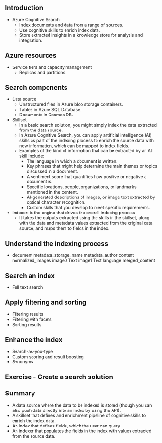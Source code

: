 ## Introduction
  - Azure Cognitive Search
    - Index documents and data from a range of sources.
    - Use cognitive skills to enrich index data.
    - Store extracted insights in a knowledge store for analysis and integration.
## Azure resources
  - Service tiers and capacity management
    - Replicas and partitions
## Search components
  - Data source
    - Unstructured files in Azure blob storage containers.
    - Tables in Azure SQL Database.
    - Documents in Cosmos DB.
  - Skillset
    - In a basic search solution, you might simply index the data extracted from the data source. 
    - In Azure Cognitive Search, you can apply artificial intelligence (AI) skills as part of the indexing process to enrich the source data with new information, which can be mapped to index fields.
    - Examples of the kind of information that can be extracted by an AI skill include:
      - The language in which a document is written.
      - Key phrases that might help determine the main themes or topics discussed in a document.
      - A sentiment score that quantifies how positive or negative a document is.
      - Specific locations, people, organizations, or landmarks mentioned in the content.
      - AI-generated descriptions of images, or image text extracted by optical character recognition.
      - Custom skills that you develop to meet specific requirements.
  - Indexer: is the engine that drives the overall indexing process
    - It takes the outputs extracted using the skills in the skillset, along with the data and metadata values extracted from the original data source, and maps them to fields in the index.
## Understand the indexing process
  - document
      metadata_storage_name
      metadata_author
      content
      normalized_images
        image0
          Text
        image1
          Text
      language
      merged_content
## Search an index
  - Full text search
## Apply filtering and sorting
  - Filtering results
  - Filtering with facets
  - Sorting results
## Enhance the index
  - Search-as-you-type
  - Custom scoring and result boosting
  - Synonyms
## Exercise - Create a search solution
## Summary
  - A data source where the data to be indexed is stored (though you can also push data directly into an index by using the API).
  - A skillset that defines and enrichment pipeline of cognitive skills to enrich the index data.
  - An index that defines fields, which the user can query.
  - An indexer that populates the fields in the index with values extracted from the source data.